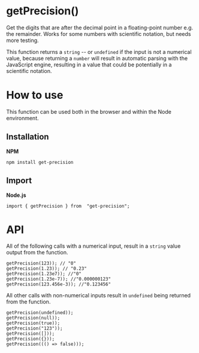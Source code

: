 # getPrecision()

Get the digits that are after the decimal point in a floating-point number e.g. the remainder. Works for some numbers with scientific notation, but needs more testing.

This function returns a `string` -- or `undefined` if the input is not a numerical value, because returning a `number` will result in automatic parsing with the JavaScript engine, resulting in a value that could be potentially in a scientific notation.

# How to use

This function can be used both in the browser and within the Node environment.

## Installation

**NPM**

`npm install get-precision`

## Import

**Node.js**

`import { getPrecision } from  "get-precision";`

# API

All of the following calls with a numerical input, result in a `string` value output from the function.

```
getPrecision(123)); // "0"
getPrecision(1.23)); // "0.23"
getPrecision(1.23e7)); //"0"
getPrecision(1.23e-7)); //"0.000000123"
getPrecision(123.456e-3)); //"0.123456"
```

All other calls with non-numerical inputs result in `undefined` being returned from the function.

```
getPrecision(undefined));
getPrecision(null));
getPrecision(true));
getPrecision("123"));
getPrecision([]));
getPrecision({}));
getPrecision((() => false)));
```
